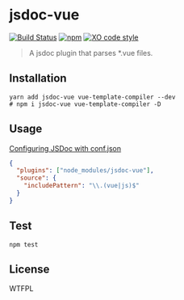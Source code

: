 # jsdoc-vue
[![Build Status](https://travis-ci.org/QingWei-Li/jsdoc-vue.svg?branch=master)](https://travis-ci.org/QingWei-Li/jsdoc-vue)
[![npm](https://img.shields.io/npm/v/jsdoc-vue.svg)](https://www.npmjs.com/package/jsdoc-vue)
[![XO code style](https://img.shields.io/badge/code_style-XO-5ed9c7.svg)](https://github.com/sindresorhus/xo)

> A jsdoc plugin that parses *.vue files.

## Installation
```shell
yarn add jsdoc-vue vue-template-compiler --dev
# npm i jsdoc-vue vue-template-compiler -D
```

## Usage
[Configuring JSDoc with conf.json](http://usejsdoc.org/about-configuring-jsdoc.html)
```json
{
  "plugins": ["node_modules/jsdoc-vue"],
  "source": {
    "includePattern": "\\.(vue|js)$"
  }
}
```

## Test
```shell
npm test
```


## License
WTFPL
